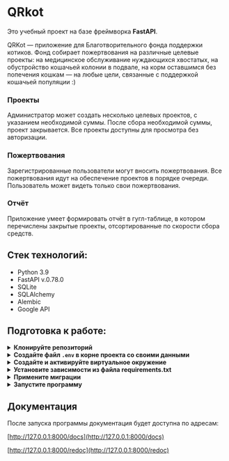 # QRkot
Это учебный проект на базе фреймворка **FastAPI**. 

QRKot — приложение для Благотворительного фонда поддержки котиков.
Фонд собирает пожертвования на различные целевые проекты: на медицинское 
обслуживание нуждающихся хвостатых, на обустройство кошачьей колонии в 
подвале, на корм оставшимся без попечения кошкам — на любые цели, связанные 
с поддержкой кошачьей популяции :)

### Проекты
Администратор может создать несколько целевых проектов, с указанием 
необходимой суммы. После сбора необходимой суммы, проект закрывается. Все 
проекты доступны для просмотра без авторизации.
### Пожертвования
Зарегистрированные пользователи могут вносить пожертвования. Все пожертвования 
идут на обеспечение проектов в порядке очереди. Пользователь может видеть 
только свои пожертвования.
### Отчёт
Приложение умеет формировать отчёт в гугл-таблице, в котором перечислены 
закрытые проекты, отсортированные по скорости сбора средств.

## Стек технологий:
- Python 3.9
- FastAPI v.0.78.0
- SQLite
- SQLAlchemy
- Alembic
- Google API


## Подготовка к работе:

<details>
    <summary><b>Клонируйте репозиторий</b></summary>

```shell
git clone git@github.com:rasputin-pro/QRkot_spreadsheets.git
```
</details>

<details>
    <summary><b>Создайте файл <code>.env</code> в корне проекта 
со своими данными</b></summary>

```dotenv
APP_TITLE=Кошачий благотворительный фонд (0.1.0)
DESCRIPTION=Сервис для поддержки котиков!
DATABASE_URL=sqlite+aiosqlite:///./fastapi.db
SECRET=QU:=r6S7+{'et=rf
FIRST_SUPERUSER_EMAIL=superuser@example.com
FIRST_SUPERUSER_PASSWORD=5>~H*d&:Yz5jXrna
# Доступ к сервисному аккаунту Google Cloud Platform
EMAIL=
TYPE=
PROJECT_ID=
PRIVATE_KEY_ID=
PRIVATE_KEY=
CLIENT_EMAIL=
CLIENT_ID=
AUTH_URI=
TOKEN_URI=
AUTH_PROVIDER_X509_CERT_URL=
CLIENT_X509_CERT_URL=
```
> Данные для доступа к сервисному аккаунту Google Cloud Platform возьмите из
> `*.json` файла, полученного после создания аккаунта.
</details>

<details>
    <summary><b>Создайте и активируйте виртуальное окружение</b></summary>

```shell
python3 -m venv venv
# Linux/MacOS
source venv/bin/activate
# Windows
source venv/scripts/activate
```
> В проекте используется **Python** версии **3.9**
</details>

<details>
    <summary><b>Установите зависимости из файла requirements.txt</b></summary>

```shell
pip install -r requirements.txt
```
</details>

<details>
    <summary><b>Примените миграции</b></summary>

```shell
alembic upgrade head
```
</details>

<details>
    <summary><b>Запустите программу</b></summary>

```shell
uvicorn app.main:app --reload
```
> По-умолчанию приложение запускается на 8000 порту, но вы можете изменить 
> порт: `--port 8001`
</details>


## Документация
После запуска программы документация будет доступна по адресам:

[http://127.0.0.1:8000/docs](http://127.0.0.1:8000/docs)

[http://127.0.0.1:8000/redoc](http://127.0.0.1:8000/redoc)
